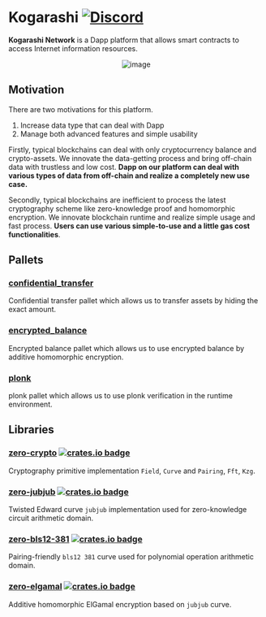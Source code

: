 # Kogarashi [![Discord](https://dcbadge.vercel.app/api/server/g3q7tsHKTd?style=social&compact=true)](https://discord.gg/g3q7tsHKTd)

**Kogarashi Network** is a Dapp platform that allows smart contracts to access Internet information resources.

<div align="center">
    <img alt="image" src="https://github.com/KogarashiNetwork/tls_notary/assets/39494661/dafe9630-78bd-4a5b-a15c-d15f5a83cb18">
</div>

## Motivation

There are two motivations for this platform.

1. Increase data type that can deal with Dapp
2. Manage both advanced features and simple usability

Firstly, typical blockchains can deal with only cryptocurrency balance and crypto-assets. We innovate the data-getting process and bring off-chain data with trustless and low cost. **Dapp on our platform can deal with various types of data from off-chain and realize a completely new use case.**

Secondly, typical blockchains are inefficient to process the latest cryptography scheme like zero-knowledge proof and homomorphic encryption. We innovate blockchain runtime and realize simple usage and fast process. **Users can use various simple-to-use and a little gas cost functionalities**.

## Pallets

### [**confidential_transfer**](https://github.com/KogarashiNetwork/Kogarashi/tree/master/pallets/confidential_transfer)

Confidential transfer pallet which allows us to transfer assets by hiding the exact amount.

### [**encrypted_balance**](https://github.com/KogarashiNetwork/Kogarashi/tree/master/pallets/encrypted_balance)

Encrypted balance pallet which allows us to use encrypted balance by additive homomorphic encryption.

### [**plonk**](https://github.com/KogarashiNetwork/Kogarashi/tree/master/pallets/plonk)

plonk pallet which allows us to use plonk verification in the runtime environment.

## Libraries

### [**zero-crypto**](https://github.com/KogarashiNetwork/core) [![crates.io badge](https://img.shields.io/crates/v/zero-crypto.svg)](https://crates.io/crates/zero-crypto)

Cryptography primitive implementation `Field`, `Curve` and `Pairing`, `Fft`, `Kzg`.

### [**zero-jubjub**](https://github.com/KogarashiNetwork/jubjub) [![crates.io badge](https://img.shields.io/crates/v/zero-jubjub.svg)](https://crates.io/crates/zero-jubjub)

Twisted Edward curve `jubjub` implementation used for zero-knowledge circuit arithmetic domain.

### [**zero-bls12-381**](https://github.com/KogarashiNetwork/bls12_381) [![crates.io badge](https://img.shields.io/crates/v/zero-bls12-381.svg)](https://crates.io/crates/zero-bls12-381)

Pairing-friendly `bls12 381` curve used for polynomial operation arithmetic domain.

### [**zero-elgamal**](https://github.com/KogarashiNetwork/elgamal) [![crates.io badge](https://img.shields.io/crates/v/zero-elgamal.svg)](https://crates.io/crates/zero-elgamal)

Additive homomorphic ElGamal encryption based on `jubjub` curve.
